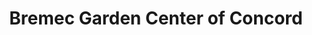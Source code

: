 ---
title: "Bremec Garden Center of Concord"
url: /painesville/bremec-garden-center-of-concord/
shop: garden centre
---